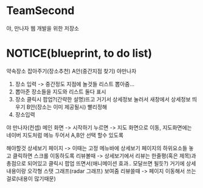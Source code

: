 # TeamSecond
야, 만나자 웹 개발을 위한 저장소

# NOTICE(blueprint, to do list)
약속장소 잡아주기(장소추천)
A안(중간지점 찾기) 야만나자
1. 장소 입력 -> 중간정도 지점에 놀것들 리스트 뽑아줌…
2. 뽑아준 장소들을 지도와 리스트 둘다 표시
3. 장소 클릭시 팝업?(간략한 설명)뜨고 거기서 상세정보 눌러서 새창에서 상세정보 띄우기
B안(장소는 이미 제공될시) 빨리정해
1. 장소입력

야 만나자(컨셉) 
메인 화면 -> 시작하기 누르면 -> 지도 화면으로 이동, 지도화면에는 네이버 지도처럼 메뉴 두어서 A,B안 선택 할수 있도록


해야할것
상세보기 페이지 -> 이때는 고정 메뉴바에 상세보기 페이지의 하위요소들 놓고 클릭하면 스크롤 이동하도록
리뷰볼때 -> 상세보기에서 리뷰는 한줄평(혹은 제목)과 총점으로 되어있고 클릭시 팝업 뜨면서(애니메이션 효과.. 모달쓰면 될듯?) 거기에 상세 내용이랑 오각형 스탯 그래프(radar 그래프) 보여줌
리뷰쓸때 -> 페이지 이동해서 쓰는 걸로(내용이 많기때문)
